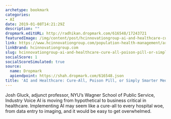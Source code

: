 ```yaml
---
archetype: bookmark
categories:
- AI
date: 2019-01-08T14:21:29Z
description: ""
dropmark.editURL: http://radhikan.dropmark.com/616548/17243721
featuredImage: /img/content/post/hcinnovationgroup-ai-and-healthcare-cure-all-poison-pill-or-simply-smarter-medicine.JPG
link: https://www.hcinnovationgroup.com/population-health-management/article/13031016/ai-and-healthcare-cureall-poison-pill-or-simply-smarter-medicine
linkBrand: hcinnovationgroup.com
slug: hcinnovationgroup-ai-and-healthcare-cure-all-poison-pill-or-simply-smarter-medicine
socialScore: 1
socialScoreSimulated: true
source:
  name: Dropmark
  apiendpoint: https://shah.dropmark.com/616548.json
title: 'AI and Healthcare: Cure-All, Poison Pill, or Simply Smarter Medicine?'
---
```

Josh Gluck, adjunct professor, NYU’s Wagner School of Public Service, Industry Voice
AI is moving from hypothetical to business critical in healthcare. Implementing AI may seem like a cure-all to every hospital woe, from data entry to imaging, and it would be easy to get overwhelmed.
